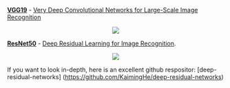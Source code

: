 **[VGG19](https://github.com/Quan-Sun/Dive-into-Machine-Learning/blob/master/models/VGG19.ipynb)** - [Very Deep Convolutional Networks for Large-Scale Image Recognition](https://arxiv.org/abs/1409.1556)

<div align=center><img src="https://github.com/Quan-Sun/Dive-into-Machine-Learning/blob/master/models/images/VGG19.png"/></div>

**[ResNet50](https://github.com/Quan-Sun/Dive-into-Machine-Learning/blob/master/models/RestNet50.ipynb)** - [Deep Residual Learning for Image Recognition](https://arxiv.org/abs/1512.03385). 

<div align=center><img src="https://github.com/Quan-Sun/Dive-into-Machine-Learning/blob/master/models/images/ResNet.png"/></div>

If you want to look in-depth, here is an excellent github respositor: 
[deep-residual-networks] (https://github.com/KaimingHe/deep-residual-networks)
